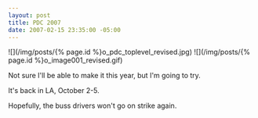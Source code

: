 ```yaml
---
layout: post
title: PDC 2007
date: 2007-02-15 23:35:00 -05:00
---
```


![](/img/posts/{% page.id %}o_pdc_toplevel_revised.jpg) ![](/img/posts/{% page.id %}o_image001_revised.gif) 

Not sure I'll be able to make it this year, but I'm going to try.

It's back in LA, October 2-5.

Hopefully, the buss drivers won't go on strike again.
